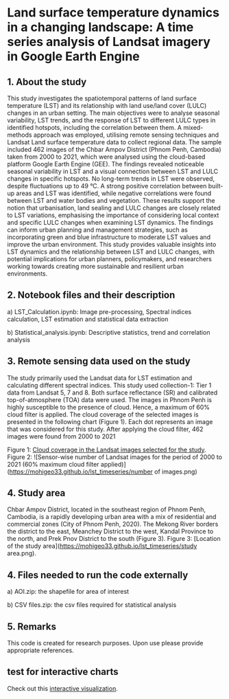 # Land surface temperature dynamics in a changing landscape: A time series analysis of Landsat imagery in Google Earth Engine

## 1. About the study
This study investigates the spatiotemporal patterns of land surface temperature (LST) and
its relationship with land use/land cover (LULC) changes in an urban setting. The main
objectives were to analyse seasonal variability, LST trends, and the response of LST to
different LULC types in identified hotspots, including the correlation between them. A
mixed-methods approach was employed, utilising remote sensing techniques and Landsat
Land surface temperature data to collect regional data. The sample included 462 images
of the Chbar Ampov District (Phnom Penh, Cambodia) taken from 2000 to 2021, which
were analysed using the cloud-based platform Google Earth Engine (GEE). The findings
revealed noticeable seasonal variability in LST and a visual connection between LST and
LULC changes in specific hotspots. No long-term trends in LST were observed, despite
fluctuations up to 49 °C. A strong positive correlation between built-up areas and LST
was identified, while negative correlations were found between LST and water bodies
and vegetation. These results support the notion that urbanisation, land sealing and LULC
changes are closely related to LST variations, emphasising the importance of considering
local context and specific LULC changes when examining LST dynamics. The findings
can inform urban planning and management strategies, such as incorporating green and
blue infrastructure to moderate LST values and improve the urban environment. This
study provides valuable insights into LST dynamics and the relationship between LST
and LULC changes, with potential implications for urban planners, policymakers, and
researchers working towards creating more sustainable and resilient urban environments.

## 2. Notebook files and their description
a) LST_Calculation.ipynb: Image pre-processing, Spectral indices calculation, LST estimation and statistical data extraction

b) Statistical_analysis.ipynb: Descriptive statistics, trend and correlation analysis

## 3. Remote sensing data used on the study
The study primarily used the Landsat data for LST estimation and calculating different
spectral indices. This study used collection-1: Tier 1 data from Landsat 5, 7 and 8. Both
surface reflectance (SR) and calibrated top-of-atmosphere (TOA) data were used. The images 
in Phnom Penh is highly susceptible to the presence of cloud. Hence, a
maximum of 60% cloud filter is applied. The cloud coverage of the selected images is
presented in the following chart (Figure 1). Each dot represents an image that was
considered for this study. After applying the cloud filter, 462 images were found from
2000 to 2021

Figure 1: [Cloud coverage in the Landsat images selected for the study](https://mohigeo33.github.io/lst_timeseries/cloud_cover.html).
Figure 2: ![Sensor-wise number of Landsat images for the period of 2000 to 2021 (60% maximum cloud filter applied)](https://mohigeo33.github.io/lst_timeseries/number of images.png)
## 4. Study area
Chbar Ampov District, located in the southeast region of Phnom Penh, Cambodia, is a rapidly developing urban area 
with a mix of residential and commercial zones (City of Phnom Penh, 2020). The Mekong River borders the district to 
the east, Meanchey District to the west, Kandal Province to the north, and Prek Pnov District to the south (Figure 3).
Figure 3: [Location of the study area](https://mohigeo33.github.io/lst_timeseries/study area.png).


## 4. Files needed to run the code externally
a) AOI.zip: the shapefile for area of interest

b) CSV files.zip: the csv files required for statistical analysis

## 5. Remarks
This code is created for research purposes. Upon use please provide appropriate references.

## test for interactive charts
Check out this [interactive visualization](https://mohigeo33.github.io/lst_timeseries/cloud_cover.html).


